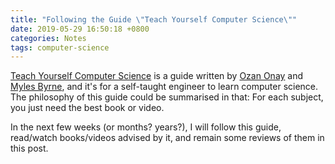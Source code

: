 ```yaml
---
title: "Following the Guide \"Teach Yourself Computer Science\""
date: 2019-05-29 16:50:18 +0800
categories: Notes
tags: computer-science
---
```


[Teach Yourself Computer Science](https://teachyourselfcs.com/) is a guide written by [Ozan Onay](https://twitter.com/oznova_) and [Myles Byrne](https://twitter.com/quackingduck), and it's for a self-taught engineer to learn computer science. The philosophy of this guide could be summarised in that: For each subject, you just need the best book or video.

In the next few weeks (or months? years?), I will follow this guide, read/watch books/videos advised by it, and remain some reviews of them in this post.
